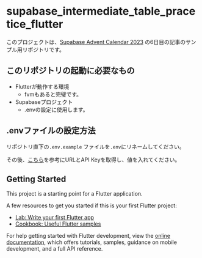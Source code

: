 # supabase_intermediate_table_pracetice_flutter

このプロジェクトは、[Supabase Advent Calendar 2023](https://adventar.org/calendars/9077) の6日目の記事のサンプル用リポジトリです。

## このリポジトリの起動に必要なもの

* Flutterが動作する環境
  * fvmもあると完璧です。
* Supabaseプロジェクト
  * .envの設定に使用します。

## .envファイルの設定方法

リポジトリ直下の`.env.example` ファイルを`.env`にリネームしてください。

その後、[こちら](https://supabase.com/dashboard/project/_/settings/api)を参考にURLとAPI Keyを取得し、値を入れてください。


## Getting Started

This project is a starting point for a Flutter application.

A few resources to get you started if this is your first Flutter project:

- [Lab: Write your first Flutter app](https://docs.flutter.dev/get-started/codelab)
- [Cookbook: Useful Flutter samples](https://docs.flutter.dev/cookbook)

For help getting started with Flutter development, view the
[online documentation](https://docs.flutter.dev/), which offers tutorials,
samples, guidance on mobile development, and a full API reference.
